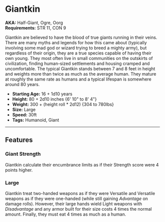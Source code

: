 # Giantkin
**AKA:** Half-Giant, Ogre, Oorg<br/>
**Requirements:** STR 11, CON 9

Giantkin are believed to have the blood of true giants running in their veins.  There are many myths and legends for how this came about (typically involving some mad god or wizard trying to breed a mighty army), but regardless of their origin, they are a true species capable of having their own young.  They most often live in small communities on the outskirts of civilization, finding human-sized settlements and housing cramped and uncomfortable. The typical Giantkin stands between 7 and 8 feet in height and weights more than twice as much as the average human.  They mature at roughly the same rate as humans and a typical lifespan is somewhere around 80 years.
- **Starting Age:** 16 + 1d10 years
- **Height:** 80 + 2d10 inches {6' 10" to 8' 4"}
- **Weight:** 300 + (height roll * 2d12) {304 to 780lbs}
- **Size:** Large
- **Speed:** 30ft
- **Tags:** Humanoid, Giant

---
## Features

### Giant Strength
Giantkin calculate their encumbrance limits as if their Strength score were 4 points higher.

### Large
Giantkin treat two-handed weapons as if they were Versatile and Versatile weapons as if they were one-handed (while still gaining *Advantage* on damage rolls).  However, their large hands wield Light weapons with *Disadvantage* and any armor built for their size costs 4 times the normal amount.  Finally, they must eat 4 times as much as a human.